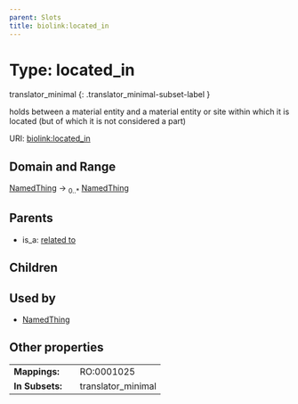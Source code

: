 ```yaml
---
parent: Slots
title: biolink:located_in
---
```


# Type: located_in

translator_minimal
{: .translator_minimal-subset-label }


holds between a material entity and a material entity or site within which it is located (but of which it is not considered a part)

URI: [biolink:located_in](https://w3id.org/biolink/vocab/located_in)

## Domain and Range

[NamedThing](NamedThing.md) ->  <sub>0..*</sub> [NamedThing](NamedThing.md)

## Parents

 *  is_a: [related to](related_to.md)

## Children


## Used by

 * [NamedThing](NamedThing.md)

## Other properties

|  |  |  |
| --- | --- | --- |
| **Mappings:** | | RO:0001025 |
| **In Subsets:** | | translator_minimal |

